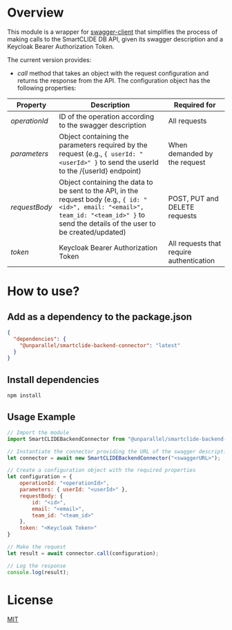 # Overview

This module is a wrapper for [swagger-client](https://www.npmjs.com/package/swagger-client) that simplifies the process
of making calls to the SmartCLIDE DB API, given its swagger description and a Keycloak Bearer Authorization Token.

The current version provides:

- _call_ method that takes an object with the request configuration and returns the response from the API. The
configuration object has the following properties:

| Property | Description | Required for |
|--------------|-------------------------|-------------|
| _operationId_ | ID of the operation according to the swagger description | All requests |
| _parameters_ | Object containing the parameters required by the request (e.g., ```{ userId: "<userId>" }``` to send the userId to the /{userId} endpoint) | When demanded by the request |
| _requestBody_ | Object containing the data to be sent to the API, in the request body (e.g., ```{ id: "<id>", email: "<email>", team_id: "<team_id>" }``` to send the details of the user to be created/updated) | POST, PUT and DELETE requests |
| _token_ | Keycloak Bearer Authorization Token | All requests that require authentication |

# How to use?

## Add as a dependency to the package.json

```json
{
  "dependencies": {
    "@unparallel/smartclide-backend-connector": "latest"
  }
}
```

## Install dependencies

```shell
npm install
```

## Usage Example

```javascript
// Import the module
import SmartCLIDEBackendConnector from "@unparallel/smartclide-backend-connector";

// Instantiate the connector providing the URL of the swagger description of the API
let connector = await new SmartCLIDEBackendConnector("<swaggerURL>");

// Create a configuration object with the required properties
let configuration = {
    operationId: "<operationId>",
    parameters: { userId: "<userId>" },
    requestBody: {
        id: "<id>",
        email: "<email>",
        team_id: "<team_id>"
    },
    token: "<Keycloak Token>"
}

// Make the request
let result = await connector.call(configuration);

// Log the response
console.log(result);
```

# License
[MIT](https://choosealicense.com/licenses/mit/)

